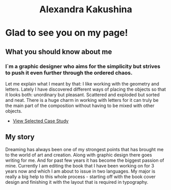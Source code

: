 <h1 align="center">Alexandra Kakushina</h1>


# Glad to see you on my page!


## What you should know about me
<h3 align="left">I`m a graphic designer who aims for the simplicity but strives to push it even further through the ordered chaos.</h3>
Let me explain what I meant by that: I like working with the geometry and letters. Lately I have discovered different ways of placing the objects so that it looks both: unordinary but pleasant. Scattered and exploded but sorted and neat. There is a huge charm in working with letters for it can truly be the main part of the composition without having to be mixed with other objects.


- [View Selected Case Study](case-study.md)


## My story
Dreaming has always been one of my strongest points that has brought me to the world of art and creation. Along with graphic design there goes writing for me. And for past few years it has become the biggest passion of mine. Currently I am editing the book that I have been working on for 3 years now and which I am about to issue in two languages. My major is really a big help to this whole process - starting off with the book cover design and finishing it with the layout that is required in typography.
